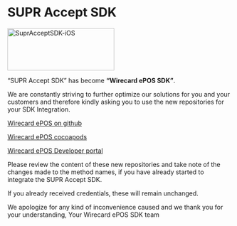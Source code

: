 
# SUPR Accept SDK

<img src="https://raw.githubusercontent.com/WirecardMobileServices/SuprAcceptSDK-iOS/master/docs/logo.png" alt="SuprAcceptSDK-iOS" width=240 height=95>

“SUPR Accept SDK” has become **“Wirecard ePOS SDK”**.
 
We are constantly striving to further optimize our solutions for you and your customers and therefore kindly asking you to use the new repositories for your SDK Integration.
 
[Wirecard ePOS on github](https://github.com/WirecardMobileServices/Wirecard-ePOS-iOS)

[Wirecard ePOS cocoapods](http://cocoapods.org/pods/WDePOS)

[Wirecard ePOS Developer portal](https://wirecardmobileservices.github.io/Wirecard-ePOS-Developer/)
        
Please review the content of these new repositories and take note of the changes made to the method names, if you have already started to integrate the SUPR Accept SDK.
 
If you already received credentials, these will remain unchanged.
 
We apologize for any kind of inconvenience caused and we thank you for your understanding,
Your Wirecard ePOS SDK team
